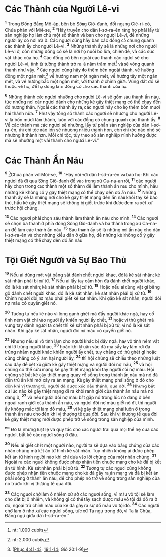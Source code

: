 # Các Thành của Người Lê-vi
<sup><b>1</b></sup> Trong Ðồng Bằng Mô-áp, bên bờ Sông Giô-đanh, đối ngang Giê-ri-cô, Chúa phán với Môi-se, <sup><b>2</b></sup> “Hãy truyền cho dân I-sơ-ra-ên rằng họ phải lấy từ sản nghiệp họ làm chủ một số thành và ban cho người Lê-vi, để những người ấy có nơi mà ở. Các ngươi cũng hãy ban các đồng cỏ chung quanh các thành ấy cho người Lê-vi. <sup><b>3</b></sup> Những thành ấy sẽ là những nơi cho người Lê-vi ở, còn những đồng cỏ sẽ là nơi họ nuôi bò lừa, chiên dê, và các súc vật khác của họ. <sup><b>4</b></sup> Các đồng cỏ bên ngoài các thành các ngươi sẽ cho người Lê-vi, tính từ tường thành trở ra là năm trăm mét[^1] và sẽ vòng quanh thành như vậy. <sup><b>5</b></sup> Các ngươi cũng hãy đo thêm bên ngoài thành, về hướng đông một ngàn mét,[^2] về hướng nam một ngàn mét, về hướng tây một ngàn mét, và về hướng bắc một ngàn mét, với thành ở chính giữa. Vùng đất đó sẽ thuộc về họ, để họ dùng làm đồng cỏ cho các thành của họ.

<sup><b>6</b></sup> Những thành các ngươi nhường cho người Lê-vi sẽ gồm sáu thành ẩn náu, tức những nơi các ngươi dành cho những kẻ gây thiệt mạng có thể chạy đến đó nương thân. Ngoài các thành ấy ra, các ngươi hãy cho họ thêm bốn mươi hai thành nữa. <sup><b>7</b></sup> Như vậy tổng số thành các ngươi sẽ nhường cho người Lê-vi là bốn mươi tám thành, luôn với các đồng cỏ chung quanh các thành ấy. <sup><b>8</b></sup> Về các thành mà các ngươi sẽ nhường, lấy từ phần sản nghiệp của dân I-sơ-ra-ên, thì chi tộc nào lớn sẽ nhường nhiều thành hơn, còn chi tộc nào nhỏ sẽ nhường ít thành hơn. Mỗi chi tộc, tùy theo số sản nghiệp mình hưởng được mà sẽ nhường một vài thành cho người Lê-vi.”


# Các Thành Ẩn Náu
<sup><b>9</b></sup> [^1*]Chúa phán với Môi-se, <sup><b>10</b></sup> “Hãy nói với dân I-sơ-ra-ên và bảo họ: Khi các ngươi đã đi qua Sông Giô-đanh để vào trong xứ Ca-na-an rồi, <sup><b>11</b></sup> các ngươi hãy chọn trong các thành một số thành để làm thành ẩn náu cho mình, hầu những kẻ không cố ý gây thiệt mạng có thể chạy đến đó ẩn náu. <sup><b>12</b></sup> Những thành ấy sẽ là những nơi cho kẻ gây thiệt mạng đến ẩn náu khỏi tay kẻ báo thù, hầu kẻ gây thiệt mạng sẽ không bị giết trước khi được đem ra xét xử trước hội chúng.

<sup><b>13</b></sup> Các ngươi phải chọn sáu thành làm thành ẩn náu cho mình. <sup><b>14</b></sup> Các ngươi sẽ chọn ba thành ở phía đông Sông Giô-đanh và ba thành trong xứ Ca-na-an để làm các thành ẩn náu. <sup><b>15</b></sup> Sáu thành ấy sẽ là những nơi ẩn náu cho dân I-sơ-ra-ên và cho những kiều dân ở giữa họ, để những kẻ không cố ý gây thiệt mạng có thể chạy đến đó ẩn náu.


# Tội Giết Người và Sự Báo Thù
<sup><b>16</b></sup> Nếu ai dùng một vật bằng sắt đánh chết người khác, đó là kẻ sát nhân; kẻ sát nhân phải bị xử tử. <sup><b>17</b></sup> Nếu ai lấy tay cầm hòn đá đánh chết người khác, đó là kẻ sát nhân; kẻ sát nhân phải bị xử tử. <sup><b>18</b></sup> Hoặc nếu ai dùng vật gì bằng gỗ đánh chết người khác, đó là kẻ sát nhân; kẻ sát nhân phải bị xử tử. <sup><b>19</b></sup> Chính người đòi nợ máu phải giết kẻ sát nhân. Khi gặp kẻ sát nhân, người đòi nợ máu có quyền giết nó.

<sup><b>20</b></sup> Tương tự nếu kẻ nào vì lòng ganh ghét mà đẩy người khác ngã, hay cố tình ném vật chi vào người ấy khiến người ấy chết, <sup><b>21</b></sup> hoặc vì thù ghét mà vung tay đánh người ta chết thì kẻ sát nhân phải bị xử tử, vì nó là kẻ sát nhân. Khi gặp kẻ sát nhân, người đòi nợ máu có quyền giết nó.

<sup><b>22</b></sup> Nhưng nếu ai vô tình làm cho người khác bị đẩy ngã, hay vô tình ném vật chi lỡ trúng người khác, <sup><b>23</b></sup> hoặc khi khuân vác đá mà sẩy tay làm rơi đá trúng nhằm người khác khiến người ấy chết, tuy chẳng có thù ghét gì hoặc cũng chẳng có ý làm hại người ấy, <sup><b>24</b></sup> thì hội chúng sẽ chiếu theo những luật sau đây để xét xử giữa kẻ gây thiệt mạng và người đòi nợ máu, <sup><b>25</b></sup> và hội chúng có thể cứu mạng kẻ gây thiệt mạng khỏi tay người đòi nợ máu. Hội chúng sẽ bắt kẻ gây thiệt mạng quay về sống trong thành ẩn náu mà nó đã đến trú ẩn khi mới xảy ra án mạng. Kẻ gây thiệt mạng phải sống ở đó cho đến khi vị thượng tế, người đã được xức dầu thánh, qua đời. <sup><b>26</b></sup> Nhưng bất cứ lúc nào kẻ gây thiệt mạng đi ra khỏi ranh giới của thành ẩn náu mà nó đang ở, <sup><b>27</b></sup> và nếu người đòi nợ máu bắt gặp nó trong lúc nó đang ở bên ngoài ranh giới của thành ẩn náu, và người đòi nợ máu giết nó đi, thì người ấy không mắc tội làm đổ máu, <sup><b>28</b></sup> vì kẻ gây thiệt mạng phải luôn ở trong thành ẩn náu cho đến khi vị thượng tế qua đời. Sau khi vị thượng tế qua đời kẻ gây thiệt mạng mới được phép trở về sống trong sản nghiệp của mình.

<sup><b>29</b></sup> Ðó là những luật lệ và quy tắc cho các ngươi trải qua mọi thế hệ của các ngươi, bất kể các ngươi sống ở đâu.

<sup><b>30</b></sup> Nếu ai giết chết một người nào, người ta sẽ dựa vào bằng chứng của các nhân chứng mà kết án tử hình kẻ sát nhân. Tuy nhiên không ai được phép kết án tử hình người nào khi chỉ dựa vào lời chứng của một nhân chứng. <sup><b>31</b></sup> Ngoài ra các ngươi không được phép nhận tiền chuộc mạng cho kẻ đã bị kết án tử hình. Kẻ sát nhân phải bị xử tử. <sup><b>32</b></sup> Tương tự các ngươi cũng không được phép nhận tiền chuộc mạng cho kẻ đã gây ra án mạng và đã bị kết án phải sống ở thành ẩn náu, để cho phép nó trở về sống trong sản nghiệp của nó trước khi vị thượng tế qua đời.

<sup><b>33</b></sup> Các ngươi chớ làm ô nhiễm xứ sở các ngươi sống, vì máu vô tội sẽ làm cho đất bị ô nhiễm, và không gì có thể tẩy sạch được máu vô tội đã đổ ra ở đó, ngoại trừ chính máu của kẻ đã gây ra sự đổ máu vô tội đó. <sup><b>34</b></sup> Các ngươi chớ làm ô nhơ xứ các ngươi sống, tức xứ Ta ngự trong đó, vì Ta là Chúa, Ðấng ngự giữa dân I-sơ-ra-ên.”

[^1]: nt: 1.000 cubits
[^2]: nt: 2.000 cubits
[^1*]: ([Phục 4:41-43](/passage/?search=Deut.4.41-Deut.4.43\&version=BD2011); [19:1-14](/passage/?search=Deut.19.1-Deut.19.14\&version=BD2011); Giô 20:1-9)